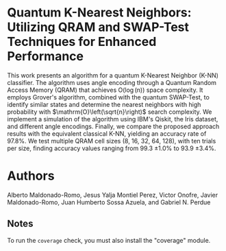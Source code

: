 # Quantum K-Nearest Neighbors: Utilizing QRAM and SWAP-Test Techniques for Enhanced Performance
This work presents an algorithm for a quantum K-Nearest Neighbor (K-NN) classifier.
The algorithm uses angle encoding through a Quantum Random Access Memory (QRAM) that achieves $\mathrm{O}(\log (\mathrm{n}))$ space complexity. 
It employs Grover's algorithm, combined with the quantum SWAP-Test, to identify similar states and determine the nearest neighbors with high probability with $\mathrm{O}\left(\sqrt{n}\right)$ search complexity. We implement a simulation of the algorithm using IBM's Qiskit, the Iris dataset, and different angle encodings. 
Finally, we compare the proposed approach results with the equivalent classical K-NN, yielding an accuracy rate of 97.8\%.
We test multiple QRAM cell sizes (8, 16, 32, 64, 128), with ten trials per size, finding accuracy values ranging from 99.3 $\pm 1.0$\% to 93.9 $\pm 3.4$\%.


# Authors

Alberto Maldonado-Romo, Jesus Yalja Montiel Perez, Victor Onofre, Javier Maldonado-Romo, Juan Humberto Sossa Azuela, and Gabriel N. Perdue

## Notes

To run the `coverage` check, you must also install the "coverage" module.

